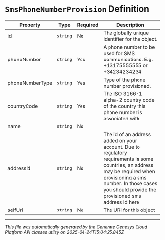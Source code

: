 # `SmsPhoneNumberProvision` Definition

| Property | Type | Required | Description |
|----------|------|----------|-------------|
| id | `string` | No | The globally unique identifier for the object. |
| phoneNumber | `string` | Yes | A phone number to be used for SMS communications. E.g. +13175555555 or +34234234234 |
| phoneNumberType | `string` | Yes | Type of the phone number provisioned. |
| countryCode | `string` | Yes | The ISO 3166-1 alpha-2 country code of the country this phone number is associated with. |
| name | `string` | No |  |
| addressId | `string` | No | The id of an address added on your account. Due to regulatory requirements in some countries, an address may be required when provisioning a sms number. In those cases you should provide the provisioned sms address id here |
| selfUri | `string` | No | The URI for this object |

---

*This file was automatically generated by the Generate Genesys Cloud Platform API classes utility on 2025-04-24T15:04:25.845Z*